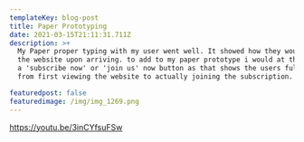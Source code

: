 ```yaml
---
templateKey: blog-post
title: Paper Prototyping
date: 2021-03-15T21:11:31.711Z
description: >+
  My Paper proper typing with my user went well. It showed how they would use
  the website upon arriving. to add to my paper prototype i would at the end add
  a 'subscribe now' or 'join us' now button as that shows the users full journey
  from first viewing the website to actually joining the subscription. 

featuredpost: false
featuredimage: /img/img_1269.png
---
```

<https://youtu.be/3inCYfsuFSw>